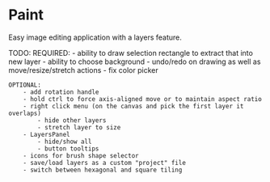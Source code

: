 # Paint
Easy image editing application with a layers feature.


TODO:
	REQUIRED:
		- ability to draw selection rectangle to extract that into new layer
		- ability to choose background
		- undo/redo on drawing as well as move/resize/stretch actions
		- fix color picker
	
	OPTIONAL:
		- add rotation handle
		- hold ctrl to force axis-aligned move or to maintain aspect ratio
		- right click menu (on the canvas and pick the first layer it overlaps)
			- hide other layers
			- stretch layer to size
		- LayersPanel
			- hide/show all
			- button tooltips
		- icons for brush shape selector
		- save/load layers as a custom "project" file
		- switch between hexagonal and square tiling
	
		